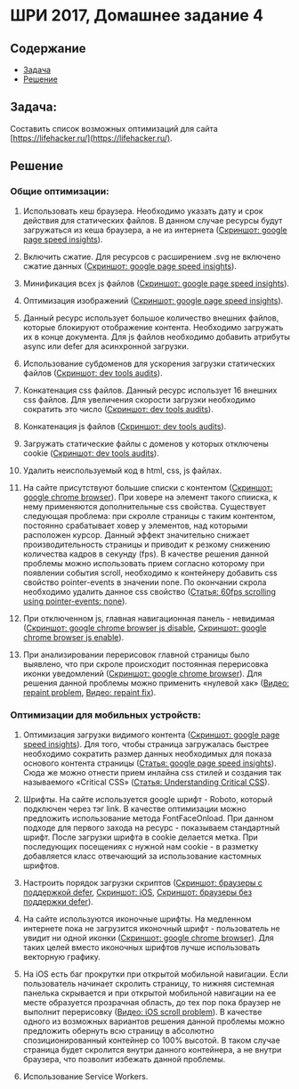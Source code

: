 # ШРИ 2017, Домашнее задание 4

## Содержание

- [Задача](#Задача)
- [Решение](#Решение)

## Задача:
Составить список возможных оптимизаций для сайта [https://lifehacker.ru/](https://lifehacker.ru/).

## Решение

### Общие оптимизации:

1. Использовать кеш браузера. Необходимо указать дату и срок действия для статических файлов. В данном случае ресурсы будут загружаться из кеша браузера, а не из интернета ([Скриншот: google page speed insights](/screenshots/cache.png?raw=true)). 

2. Включить сжатие. Для ресурсов с расширением .svg не включено сжатие данных ([Скриншот: google page speed insights](/screenshots/gzip.png?raw=true)).

3. Минификация всех js файлов ([Скриншот: google page speed insights](/screenshots/jsmin.png?raw=true)).

4. Оптимизация изображений ([Скриншот: google page speed insights](/screenshots/imgmin.png?raw=true)).

5. Данный ресурс использует большое количество внешних файлов, которые блокируют отображение контента. Необходимо загружать их в конце документа. Для js файлов необходимо добавить атрибуты async или defer для асинхронной загрузки.

6. Использование субдоменов для ускорения загрузки статических файлов ([Скриншот: dev tools audits](/screenshots/host.png?raw=true)).

7. Конкатенация css файлов. Данный ресурс использует 16 внешних css файлов. Для увеличения скорости загрузки необходимо сократить это число ([Скриншот: dev tools audits](/screenshots/cssconcat.png?raw=true)).

8. Конкатенация js файлов ([Скриншот: dev tools audits](/screenshots/jsconcat.png?raw=true)).

9. Загружать статические файлы с доменов у которых отключены cookie ([Скриншот: dev tools audits](/screenshots/cookie.png?raw=true)).

10. Удалить неиспользуемый код в html, css, js файлах.

11. На сайте присутствуют большие списки с контентом ([Скриншот: google chrome browser](/screenshots/content.png?raw=true)). При ховере на элемент такого спииска, к нему применяются дополнительные css свойства. Существует следующая проблема: при скролле страницы с таким контентом, постоянно срабатывает ховер у элементов, над которыми расположен курсор. Данный эффект значительно снижает производительность страницы и приводит к резкому снижению количества кадров в секунду (fps). В качестве решения данной проблемы можно использовать прием согласно которому при появлении события scroll, необходимо к контейнеру добавить css свойство pointer-events в значении none. По окончании скрола необходимо удалить данное css свойство ([Статья: 60fps scrolling using pointer-events: none](https://www.thecssninja.com/css/pointer-events-60fps)).

12. При отключенном js, главная навигационная панель - невидимая ([Скриншот: google chrome browser js disable](/screenshots/navigationjsdisable.png?raw=true), [Скриншот: google chrome browser js enable](/screenshots/navigationjsenable.png?raw=true)). 

13. При анализировании перерисовок главной страницы было выявлено, что при скроле происходит постоянная перерисовка иконки уведомлений ([Скриншот: google chrome browser](/screenshots/repaint.png?raw=true)). Для решения данной проблемы можно применить «нулевой хак» ([Видео: repaint problem](https://drive.google.com/open?id=0B4DR2fff2kdWYlQ4RFd6T3dRQ2s), [Видео: repaint fix](https://drive.google.com/open?id=0B4DR2fff2kdWYnBZU0k5YmVaeE0)). 

### Оптимизации для мобильных устройств:

1. Оптимизация загрузки видимого контента ([Скриншот: google page speed insights](/screenshots/visiblecontent.png?raw=true)). Для того, чтобы страница загружалась быстрее необходимо сократить размер данных необходимых для показа основого контента страницы ([Статья: google page speed insights](https://developers.google.com/speed/docs/insights/PrioritizeVisibleContent)). Сюда же можно отнести прием инлайна css стилей и создания так называемого «Critical CSS» ([Статья: Understanding Critical CSS](https://www.smashingmagazine.com/2015/08/understanding-critical-css/)).

2. Шрифты. На сайте используется google шрифт - Roboto, который подключен через тэг link. В качестве оптимизации можно предложить использование метода FontFaceOnload. При данном подходе для первого захода на ресурс - показываем стандартный шрифт. После загрузки шрифта в cookie делается метка. При последующих посещениях с нужной нам cookie - в разметку добавляется класс отвечающий за использование каcтомных шрифтов.

3. Настроить порядок загрузки скриптов ([Скриншот: браузеры с поддержкой defer](/screenshots/withdefer.png?raw=true), [Скриншот: iOS](/screenshots/ios.png?raw=true), [Скриншот: браузеры без поддержки defer](/screenshots/withoutdefer.png?raw=true)).

4. На сайте используются иконочные шрифты. На медленном интернете пока не загрузится иконочный шрифт - пользователь не увидит ни одной иконки ([Скриншот: google chrome browser](/screenshots/icon.png?raw=true)). Для таких целей вместо иконочных шрифтов лучше использовать векторную графику.

5. На iOS есть баг прокрутки при открытой мобильной навигации. Если пользователь начинает скролить страницу, то нижняя системная панелька скрывается и при открытой мобильной навигации на ее месте образуется прозрачная область, до тех пор пока браузер не выполнит перерисовку ([Видео: iOS scroll problem](https://drive.google.com/open?id=0B4DR2fff2kdWNU1yc1U2SzhnR28)). В качестве одного из возможных вариантов решения данной проблемы можно предложить обернуть всю страницу в абсолютно спозиционированный контейнер со 100% высотой. В таком случае страница будет скролится внутри данного контейнера, а не внутри браузера, что позволит избежать данной проблемы.

6. Использование Service Workers.